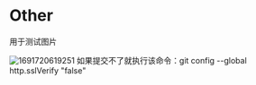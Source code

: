 # Other

用于测试图片

![1691720619251](/public/test.png)
如果提交不了就执行该命令：git config --global http.sslVerify "false"
